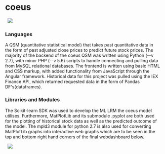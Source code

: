 # coeus
&nbsp; <img src="https://github.com/oyvindjr-sigvaldsen/coeus/blob/master/coeus_documentation_banner.jpg">
&nbsp;
<h3>Languages</h3>
A QSM (quantitative statistical model) that takes past quantitative data in the form of past adjusted close prices to predict future stock prices. The majority of the backend of the coeus QSM was written using Python (--v 2.7), with minor PHP (--v 5.6) scripts to handle connecting and pulling data from MySQL relational databases. The frontend is written using basic HTML and CSS markup, with added functionality from JavaScript through the Angular framework. Historical data for this project was pulled using the IEX Finance API, which returned requested data in the form of Pandas DF's(dataframes).

<h3>Libraries and Modules</h3>
The Scikit-learn SDK was used to develop the ML LRM the coeus model utilises. Furthermore, MatPlotLib and its submodule .pyplot are both used for the plotting of historical stock data as well as the predicted outcome of the model. The mpld3 module for python 2.7 is also used for converting MatPlotLib graphs into interactive web graphs which are to be seen in the top and bottom right hand corners of the final webdashboard below.

&nbsp; <img src="https://raw.githubusercontent.com/oyvindjr-sigvaldsen/coeus/master/coeus-webdashboard.png">
